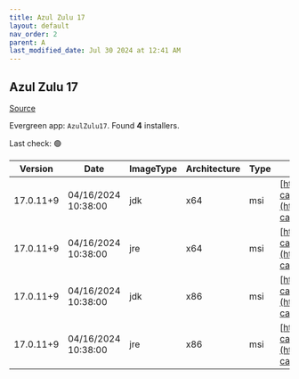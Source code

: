 ```yaml
---
title: Azul Zulu 17
layout: default
nav_order: 2
parent: A
last_modified_date: Jul 30 2024 at 12:41 AM
---
```


## Azul Zulu 17

[Source](https://www.azul.com/downloads/#zulu)

Evergreen app: `AzulZulu17`. Found **4** installers.

Last check: 🟢

| Version   | Date                | ImageType | Architecture | Type | URI                                                                                                                                            |
| --------- | ------------------- | --------- | ------------ | ---- | ---------------------------------------------------------------------------------------------------------------------------------------------- |
| 17.0.11+9 | 04/16/2024 10:38:00 | jdk       | x64          | msi  | [https://cdn.azul.com/zulu/bin/zulu17.50.19-ca-jdk17.0.11-win_x64.msi](https://cdn.azul.com/zulu/bin/zulu17.50.19-ca-jdk17.0.11-win_x64.msi)   |
| 17.0.11+9 | 04/16/2024 10:38:00 | jre       | x64          | msi  | [https://cdn.azul.com/zulu/bin/zulu17.50.19-ca-jre17.0.11-win_x64.msi](https://cdn.azul.com/zulu/bin/zulu17.50.19-ca-jre17.0.11-win_x64.msi)   |
| 17.0.11+9 | 04/16/2024 10:38:00 | jdk       | x86          | msi  | [https://cdn.azul.com/zulu/bin/zulu17.50.19-ca-jdk17.0.11-win_i686.msi](https://cdn.azul.com/zulu/bin/zulu17.50.19-ca-jdk17.0.11-win_i686.msi) |
| 17.0.11+9 | 04/16/2024 10:38:00 | jre       | x86          | msi  | [https://cdn.azul.com/zulu/bin/zulu17.50.19-ca-jre17.0.11-win_i686.msi](https://cdn.azul.com/zulu/bin/zulu17.50.19-ca-jre17.0.11-win_i686.msi) |
